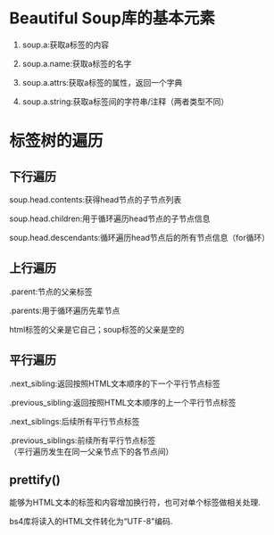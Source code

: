 Beautiful Soup库的基本元素
=============================
1. soup.a:获取a标签的内容  
   
2. soup.a.name:获取a标签的名字
   
3. soup.a.attrs:获取a标签的属性，返回一个字典
   
4. soup.a.string:获取a标签间的字符串/注释（两者类型不同）  

标签树的遍历
=============================
下行遍历
-----------------------------
soup.head.contents:获得head节点的子节点列表   

soup.head.children:用于循环遍历head节点的子节点信息

soup.head.descendants:循环遍历head节点后的所有节点信息（for循环）

上行遍历
-----------------------------
.parent:节点的父亲标签  

.parents:用于循环遍历先辈节点  

html标签的父亲是它自己；soup标签的父亲是空的  

平行遍历
--------------------
.next_sibling:返回按照HTML文本顺序的下一个平行节点标签   

.previous_sibling:返回按照HTML文本顺序的上一个平行节点标签  

.next_siblings:后续所有平行节点标签  
 
.previous_siblings:前续所有平行节点标签  
（平行遍历发生在同一父亲节点下的各节点间）

prettify()
--------------------
能够为HTML文本的标签和内容增加换行符，也可对单个标签做相关处理.

bs4库将读入的HTML文件转化为“UTF-8"编码.

